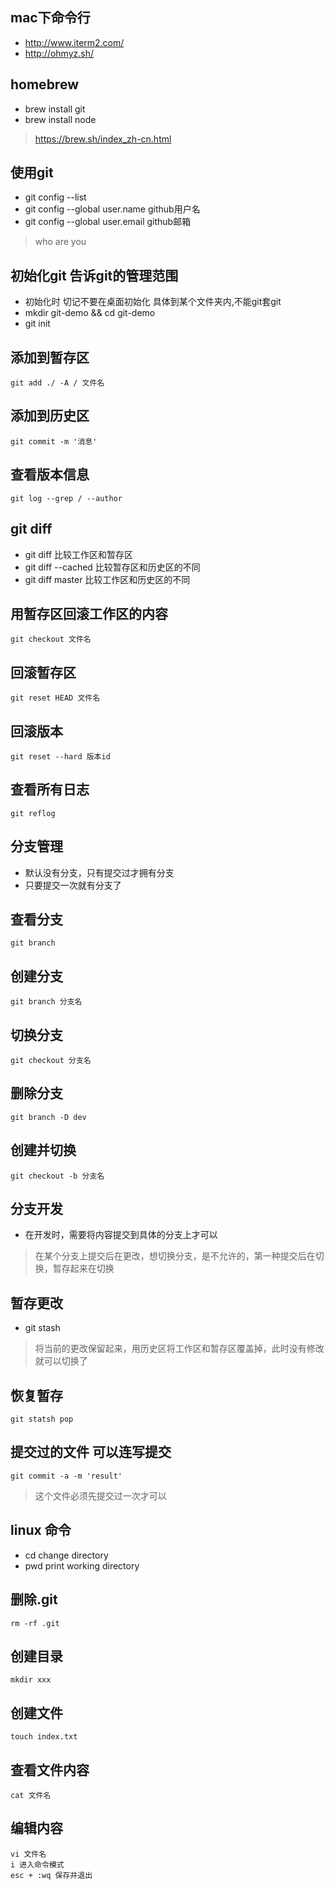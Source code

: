 ## mac下命令行
- http://www.iterm2.com/
- http://ohmyz.sh/


## homebrew 
- brew install git
- brew install node

> https://brew.sh/index_zh-cn.html


## 使用git
- git config --list
- git config --global user.name github用户名
- git config --global user.email github邮箱

> who are you
## 初始化git 告诉git的管理范围
- 初始化时 切记不要在桌面初始化 具体到某个文件夹内,不能git套git
- mkdir git-demo && cd git-demo
- git init 

## 添加到暂存区
```
git add ./ -A / 文件名
```
## 添加到历史区
```
git commit -m '消息'
```
## 查看版本信息
```
git log --grep / --author
```

## git diff
- git diff 比较工作区和暂存区
- git diff --cached 比较暂存区和历史区的不同
- git diff master 比较工作区和历史区的不同

## 用暂存区回滚工作区的内容 
```
git checkout 文件名
```

## 回滚暂存区
```
git reset HEAD 文件名
```

## 回滚版本
```
git reset --hard 版本id
```

## 查看所有日志
```
git reflog
```

## 分支管理
- 默认没有分支，只有提交过才拥有分支
- 只要提交一次就有分支了

## 查看分支
```
git branch 
```
## 创建分支
```
git branch 分支名
```

## 切换分支
```
git checkout 分支名
```

## 删除分支
```
git branch -D dev
```

## 创建并切换
```
git checkout -b 分支名
```
## 分支开发
- 在开发时，需要将内容提交到具体的分支上才可以

> 在某个分支上提交后在更改，想切换分支，是不允许的，第一种提交后在切换，暂存起来在切换

## 暂存更改
- git stash 

> 将当前的更改保留起来，用历史区将工作区和暂存区覆盖掉，此时没有修改就可以切换了

## 恢复暂存
```
git statsh pop
```

## 提交过的文件 可以连写提交
```
git commit -a -m 'result'
```

> 这个文件必须先提交过一次才可以

## linux 命令
- cd change directory
- pwd print working directory





## 删除.git
```
rm -rf .git
```
## 创建目录
```
mkdir xxx
```
## 创建文件
```
touch index.txt
```
## 查看文件内容
```
cat 文件名
```
## 编辑内容
```
vi 文件名
i 进入命令模式
esc + :wq 保存并退出
```


